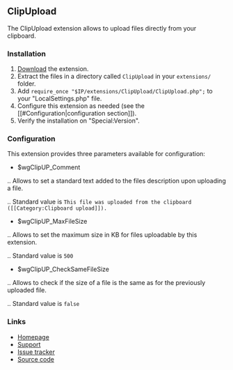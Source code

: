 ## ClipUpload

The ClipUpload extension allows to upload files directly from your clipboard.

### Installation

1. [Download](https://github.com/SLboat/ClipUpload/archive/master.zip) the extension.
2. Extract the files in a directory called `ClipUpload` in your `extensions/` folder.
3. Add `require_once "$IP/extensions/ClipUpload/ClipUpload.php";` to your "LocalSettings.php" file.
4. Configure this extension as needed (see the [[#Configuration|configuration section]]).
5. Verify the installation on "Special:Version".

### Configuration

This extension provides three parameters available for configuration:
* $wgClipUP_Comment

.. Allows to set a standard text added to the files description upon uploading a file.

.. Standard value is `This file was uploaded from the clipboard ([[Category:Clipboard upload]]).`

* $wgClipUP_MaxFileSize

.. Allows to set the maximum size in KB for files uploadable by this extension.

.. Standard value is <code>500</code>

* $wgClipUP_CheckSameFileSize

.. Allows to check if the size of a file is the same as for the previously uploaded file.

.. Standard value is <code>false</code>

### Links

* [Homepage](https://www.mediawiki.org/wiki/Extension:ClipUpload)
* [Support](https://www.mediawiki.org/wiki/Extension_talk:ClipUpload)
* [Issue tracker](https://github.com/SLboat/ClipUpload/issues)
* [Source code](https://github.com/SLboat/ClipUpload)
